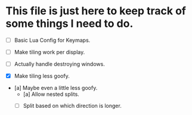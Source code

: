 # This file is just here to keep track of some things I need to do.
- [ ] Basic Lua Config for Keymaps.
- [ ] Make tiling work per display.
- [ ] Actually handle destroying windows.

- [x] Make tiling less goofy.
- [a] Maybe even a little less goofy.
  - [a] Allow nested splits.
  - [ ] Split based on which direction is longer.

